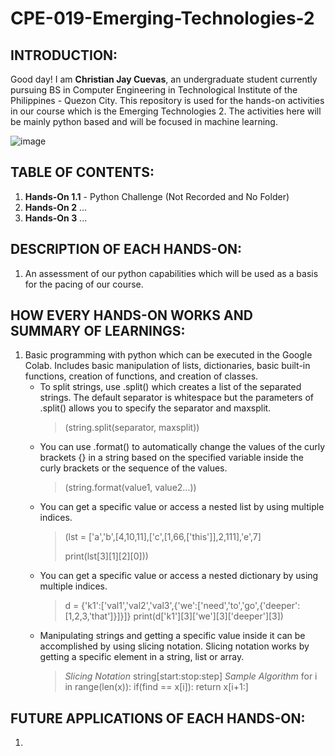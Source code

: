 # CPE-019-Emerging-Technologies-2
## INTRODUCTION:
Good day! I am **Christian Jay Cuevas**, an undergraduate student currently pursuing BS in Computer Engineering in Technological Institute of the Philippines - Quezon City. This repository is used for the hands-on activities in our course which is the Emerging Technologies 2. The activities here will be mainly python based and will be focused in machine learning. 

![image](https://github.com/AyanonKiyopon/CPE-019---Emerging-Technologies-2/assets/143265700/6fb89f23-ef40-40cd-a377-3614308f244a)


## TABLE OF CONTENTS:
1. **Hands-On 1.1** - Python Challenge (Not Recorded and No Folder)
2. **Hands-On 2** ...
3. **Hands-On 3** ...

## DESCRIPTION OF EACH HANDS-ON:
1. An assessment of our python capabilities which will be used as a basis for the pacing of our course.



## HOW EVERY HANDS-ON WORKS AND SUMMARY OF LEARNINGS:
1. Basic programming with python which can be executed in the Google Colab. Includes basic manipulation of lists, dictionaries, basic built-in functions, creation of functions, and creation of classes.
   * To split strings, use .split() which creates a list of the separated strings. The default separator is whitespace but the parameters of .split() allows you to specify the separator and maxsplit.
     > (string.split(separator, maxsplit))
   * You can use .format() to automatically change the values of the curly brackets {} in a string based on the specified variable inside the curly brackets or the sequence of the values.
     > (string.format(value1, value2...))
   * You can get a specific value or access a nested list by using multiple indices.
     > (lst = ['a','b',[4,10,11],['c',[1,66,['this']],2,111],'e',7]
     > 
     > print(lst[3][1][2][0]))
   * You can get a specific value or access a nested dictionary by using multiple indices.
     >d = {'k1':['val1','val2','val3',{'we':['need','to','go',{'deeper':[1,2,3,'that']}]}]}
     >print(d['k1'][3]['we'][3]['deeper'][3])
   * Manipulating strings and getting a specific value inside it can be accomplished by using slicing notation. Slicing notation works by getting a specific element in a string, list or array.
     > _Slicing Notation_
     > string[start:stop:step]
     > _Sample Algorithm_
     > for i in range(len(x)):
     >    if(find == x[i]):
     > return x[i+1:]



## FUTURE APPLICATIONS OF EACH HANDS-ON:
1. 
